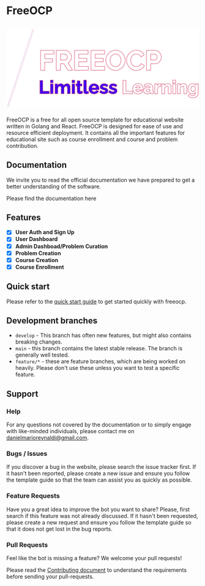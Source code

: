 # FreeOCP
## ![Freeocp](https://raw.githubusercontent.com/DanielMariooR/FreeOCP-Core/main/docs/assets/logo.png)

FreeOCP is a free for all open source template for educational website written in Golang and React. FreeOCP is designed for ease of use and resource efficient deployment. It contains all the important features for educational site such as course enrollment and course and problem contribution.

## Documentation 
We invite you to read the official documentation we have prepared to get a better understanding of the software. 

Please find the documentation here 

## Features

- [x] **User Auth and Sign Up**
- [x] **User Dashboard**
- [x] **Admin Dashboad/Problem Curation**
- [x] **Problem Creation**
- [x] **Course Creation**
- [x] **Course Enrollment** 

## Quick start
Please refer to the [quick start guide](https://github.com/DanielMariooR/FreeOCP-Core/blob/main/docs/QUICK.md) to get started quickly with freeocp.

## Development branches
- `develop` - This branch has often new features, but might also contains breaking changes.
- `main` - this branch contains the latest stable release. The branch is generally well tested.
- `feature/*` - these are feature branches, which are being worked on heavily. Please don't use these unless you want to test a specific feature.

## Support

### Help

For any questions not covered by the documentation or to simply engage with like-minded individuals, please contact me on danielmarioreynaldi@gmail.com.

### Bugs / Issues

If you discover a bug in the website, please
search the issue tracker
first. If it hasn't been reported, please
create a new issue and
ensure you follow the template guide so that the team can assist you as
quickly as possible.

### Feature Requests

Have you a great idea to improve the bot you want to share? Please,
first search if this feature was not already discussed.
If it hasn't been requested, please
create a new request
and ensure you follow the template guide so that it does not get lost
in the bug reports.

### Pull Requests

Feel like the bot is missing a feature? We welcome your pull requests!

Please read the
[Contributing document](https://github.com/DanielMariooR/FreeOCP-Core/blob/main/docs/CONTRIBUTING.md)
to understand the requirements before sending your pull-requests.
